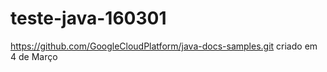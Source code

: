 # teste-java-160301
https://github.com/GoogleCloudPlatform/java-docs-samples.git
criado em 4 de Março

